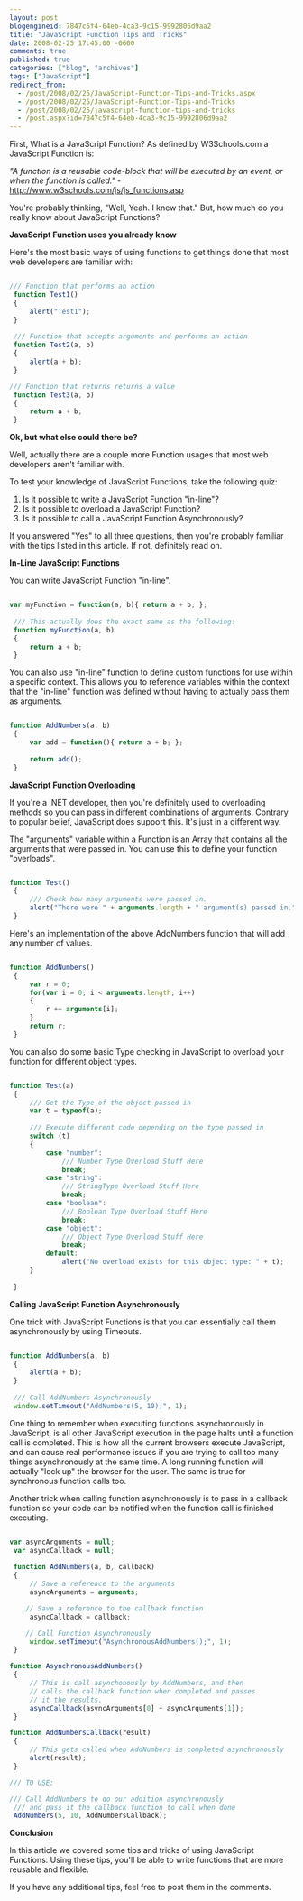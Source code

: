 ```yaml
---
layout: post
blogengineid: 7847c5f4-64eb-4ca3-9c15-9992806d9aa2
title: "JavaScript Function Tips and Tricks"
date: 2008-02-25 17:45:00 -0600
comments: true
published: true
categories: ["blog", "archives"]
tags: ["JavaScript"]
redirect_from: 
  - /post/2008/02/25/JavaScript-Function-Tips-and-Tricks.aspx
  - /post/2008/02/25/JavaScript-Function-Tips-and-Tricks
  - /post/2008/02/25/javascript-function-tips-and-tricks
  - /post.aspx?id=7847c5f4-64eb-4ca3-9c15-9992806d9aa2
---
```

<!-- more -->

First, What is a JavaScript Function? As defined by W3Schools.com a JavaScript Function is:

*"A function is a reusable code-block that will be executed by an event, or when the function is called."* - <a href="http://www.w3schools.com/js/js_functions.asp">http://www.w3schools.com/js/js_functions.asp</a>

You're probably thinking, "Well, Yeah. I knew that." But, how much do you really know about JavaScript Functions?

**JavaScript Function uses you already know**

Here's the most basic ways of using functions to get things done that most web developers are familiar with:

```javascript

/// Function that performs an action 
 function Test1()
 {
     alert("Test1");
 }
 
 /// Function that accepts arguments and performs an action
 function Test2(a, b)
 {
     alert(a + b);
 }

/// Function that returns returns a value
 function Test3(a, b)
 {
     return a + b;
 }

```

**Ok, but what else could there be?**

Well, actually there are a couple more Function usages that most web developers aren't familiar with.
 
 To test your knowledge of JavaScript Functions, take the following quiz:

1) Is it possible to write a JavaScript Function "in-line"?
 2) Is it possible to overload a JavaScript Function?
 3) Is it possible to call a JavaScript Function Asynchronously?

If you answered "Yes" to all three questions, then you're probably familiar with the tips listed in this article. If not, definitely read on.

**In-Line JavaScript Functions**

You can write JavaScript Function "in-line".

```javascript

var myFunction = function(a, b){ return a + b; };
 
 /// This actually does the exact same as the following:
 function myFunction(a, b)
 {
     return a + b;
 }

```

You can also use "in-line" function to define custom functions for use within a specific context. This allows you to reference variables within the context that the "in-line" function was defined without having to actually pass them as arguments.

```javascript

function AddNumbers(a, b)
 {
     var add = function(){ return a + b; };
 
     return add();
 }

```

**JavaScript Function Overloading**

If you're a .NET developer, then you're definitely used to overloading methods so you can pass in different combinations of arguments. Contrary to popular belief, JavaScript does support this. It's just in a different way.

The "arguments" variable within a Function is an Array that contains all the arguments that were passed in. You can use this to define your function "overloads".

```javascript

function Test()
 {
     /// Check how many arguments were passed in.
     alert("There were " + arguments.length + " argument(s) passed in.");
 }

```

Here's an implementation of the above AddNumbers function that will add any number of values.

```javascript

function AddNumbers()
 {
     var r = 0;
     for(var i = 0; i < arguments.length; i++)
     {
         r += arguments[i];
     }
     return r;
 }

```

You can also do some basic Type checking in JavaScript to overload your function for different object types.

```javascript

function Test(a)
 {
     /// Get the Type of the object passed in
     var t = typeof(a);
 
     /// Execute different code depending on the type passed in
     switch (t)
     {
         case "number":
             /// Number Type Overload Stuff Here
             break;
         case "string":
             /// StringType Overload Stuff Here
             break;
         case "boolean":
             /// Boolean Type Overload Stuff Here
             break;
         case "object":
             /// Object Type Overload Stuff Here
             break;
         default:
             alert("No overload exists for this object type: " + t);
     }
 
 }

```

**Calling JavaScript Function Asynchronously**

One trick with JavaScript Functions is that you can essentially call them asynchronously by using Timeouts.

```javascript

function AddNumbers(a, b)
 {
     alert(a + b);
 }
 
 /// Call AddNumbers Asynchronously
 window.setTimeout("AddNumbers(5, 10);", 1);

```

One thing to remember when executing functions asynchronously in JavaScript, is all other JavaScript execution in the page halts until a function call is completed. This is how all the current browsers execute JavaScript, and can cause real performance issues if you are trying to call too many things asynchronously at the same time. A long running function will actually "lock up" the browser for the user. The same is true for synchronous function calls too.

Another trick when calling function asynchronously is to pass in a callback function so your code can be notified when the function call is finished executing.

```javascript

var asyncArguments = null;
 var asyncCallback = null;
 
 function AddNumbers(a, b, callback)
 {
     // Save a reference to the arguments
     asyncArguments = arguments;

    // Save a reference to the callback function
     asyncCallback = callback;

    // Call Function Asynchronously
     window.setTimeout("AsynchronousAddNumbers();", 1);
 }

function AsynchronousAddNumbers()
 {
     // This is call asynchonously by AddNumbers, and then
     // calls the callback function when completed and passes
     // it the results.
     asyncCallback(asyncArguments[0] + asyncArguments[1]);
 }

function AddNumbersCallback(result)
 {
     // This gets called when AddNumbers is completed asynchronously
     alert(result);
 }

/// TO USE:

/// Call AddNumbers to do our addition asynchronously
 /// and pass it the callback function to call when done
 AddNumbers(5, 10, AddNumbersCallback);

```

**Conclusion**

In this article we covered some tips and tricks of using JavaScript Functions. Using these tips, you'll be able to write functions that are more reusable and flexible.

If you have any additional tips, feel free to post them in the comments.
